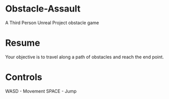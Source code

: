 # Obstacle-Assault
A Third Person Unreal Project obstacle game

# Resume
Your objective is to travel along a path of obstacles and reach the end point.

# Controls 
WASD - Movement
SPACE - Jump
